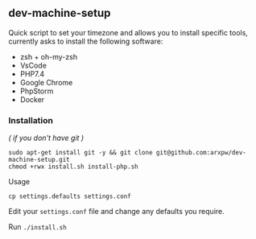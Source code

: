 ## dev-machine-setup

Quick script to set your timezone and allows you to install specific tools, currently asks to install the following software:

* zsh + oh-my-zsh
* VsCode
* PHP7.4
* Google Chrome
* PhpStorm
* Docker


### Installation

*( if you don't have git )*


```
sudo apt-get install git -y && git clone git@github.com:arxpw/dev-machine-setup.git
chmod +rwx install.sh install-php.sh
```

Usage

```
cp settings.defaults settings.conf
```

Edit your `settings.conf` file and change any defaults you require.

Run
`./install.sh`
